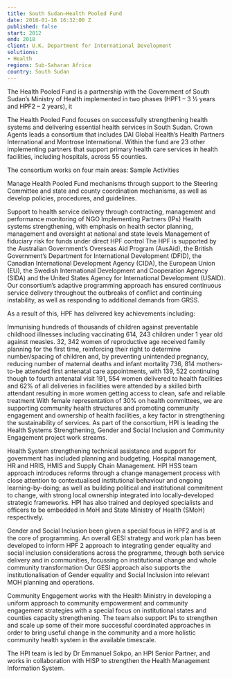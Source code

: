 ```yaml
---
title: South Sudan—Health Pooled Fund
date: 2018-01-16 16:32:00 Z
published: false
start: 2012
end: 2018
client: U.K. Department for International Development
solutions:
- Health
regions: Sub-Saharan Africa
country: South Sudan
---
```


The Health Pooled Fund is a partnership with the Government of South Sudan’s Ministry of Health implemented in two phases (HPF1 – 3 ½ years and HPF2 – 2 years), it 

The Health Pooled Fund focuses on successfully strengthening health systems and delivering essential health services in South Sudan. Crown Agents leads a consortium that includes DAI Global Health’s Health Partners International and Montrose International. Within the fund are 23 other implementing partners that support primary health care services in health facilities, including hospitals, across 55 counties.

The consortium works on four main areas:
Sample Activities

Manage Health Pooled Fund mechanisms through support to the Steering Committee and state and county coordination mechanisms, as well as develop policies, procedures, and guidelines.

Support to health service delivery through contracting, management and performance monitoring of NGO Implementing Partners (IPs)
Health systems strengthening, with emphasis on health sector planning, management and oversight at national and state levels
Management of fiduciary risk for funds under direct HPF control
The HPF is supported by the Australian Government’s Overseas Aid Program (AusAid), the British Government’s Department for International Development (DFID), the Canadian International Development Agency (CIDA), the European Union (EU), the Swedish International Development and Cooperation Agency (SIDA) and the United States Agency for International Development (USAID).
Our consortium’s adaptive programming approach has ensured continuous service delivery throughout the outbreaks of conflict and continuing instability, as well as responding to additional demands from GRSS.

As a result of this, HPF has delivered key achievements including:

Immunising hundreds of thousands of children against preventable childhood illnesses including vaccinating 614, 243 children under 1 year old against measles.
32, 342 women of reproductive age received family planning for the first time, reinforcing their right to determine number/spacing of children and, by preventing unintended pregnancy, reducing number of maternal deaths and infant mortality
736, 814 mothers-to-be attended first antenatal care appointments, with 139, 522 continuing though to fourth antenatal visit
191, 554 women delivered to health facilities and 62% of all deliveries in facilities were attended by a skilled birth attendant resulting in more women getting access to clean, safe and reliable treatment
With female representation of 30% on health committees, we are supporting community health structures and promoting community engagement and ownership of health facilities, a key factor in strengthening the sustainability of services.
As part of the consortium, HPI is leading the Health Systems Strengthening, Gender and Social Inclusion and Community Engagement project work streams.

Health System strengthening technical assistance and support for government has included planning and budgeting, Hospital management, HR and HRIS, HMIS and Supply Chain Management. HPI HSS team approach introduces reforms through a change management process with close attention to contextualised institutional behaviour and ongoing learning-by-doing; as well as building political and institutional commitment to change, with strong local ownership integrated into locally-developed strategic frameworks. HPI has also trained and deployed specialists and officers to be embedded in MoH and State Ministry of Health (SMoH) respectively.

Gender and Social Inclusion been given a special focus in HPF2 and is at the core of programming.  An overall GESI strategy and work plan has been developed to inform HPF 2 approach to integrating gender equality and social inclusion considerations across the programme, through both service delivery and in communities, focussing on institutional change and whole community transformation Our GESI approach also supports the institutionalisation of Gender equality and Social Inclusion into relevant MOH planning and operations.

Community Engagement works with the Health Ministry in developing a uniform approach to community empowerment and community engagement strategies with a special focus on institutional states and counties capacity strengthening. The team also support IPs to strengthen and scale up some of their more successful coordinated approaches in order to bring useful change in the community and a more holistic community health system in the available timescale.

The HPI team is led by Dr Emmanuel Sokpo, an HPI Senior Partner, and works in collaboration with HISP to strengthen the Health Management Information System.